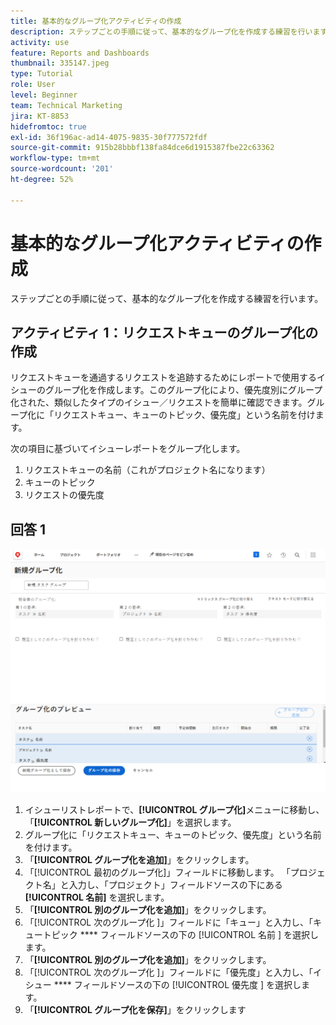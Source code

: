 ```yaml
---
title: 基本的なグループ化アクティビティの作成
description: ステップごとの手順に従って、基本的なグループ化を作成する練習を行います。
activity: use
feature: Reports and Dashboards
thumbnail: 335147.jpeg
type: Tutorial
role: User
level: Beginner
team: Technical Marketing
jira: KT-8853
hidefromtoc: true
exl-id: 36f196ac-ad14-4075-9835-30f777572fdf
source-git-commit: 915b28bbbf138fa84dce6d1915387fbe22c63362
workflow-type: tm+mt
source-wordcount: '201'
ht-degree: 52%

---
```


# 基本的なグループ化アクティビティの作成

ステップごとの手順に従って、基本的なグループ化を作成する練習を行います。

## アクティビティ 1：リクエストキューのグループ化の作成

リクエストキューを通過するリクエストを追跡するためにレポートで使用するイシューのグループ化を作成します。このグループ化により、優先度別にグループ化された、類似したタイプのイシュー／リクエストを簡単に確認できます。グループ化に「リクエストキュー、キューのトピック、優先度」という名前を付けます。

次の項目に基づいてイシューレポートをグループ化します。

1. リクエストキューの名前（これがプロジェクト名になります）
1. キューのトピック
1. リクエストの優先度

## 回答 1

![新しいグループ化を作成する画面の画像](assets/grouping-exercise.png)

1. イシューリストレポートで、**[!UICONTROL グループ化]**&#x200B;メニューに移動し、「**[!UICONTROL 新しいグループ化]**」を選択します。
1. グループ化に「リクエストキュー、キューのトピック、優先度」という名前を付けます。
1. 「**[!UICONTROL グループ化を追加]**」をクリックします。
1. 「[!UICONTROL 最初のグループ化]」フィールドに移動します。 「プロジェクト名」と入力し、「プロジェクト」フィールドソースの下にある **[!UICONTROL 名前]** を選択します。
1. 「**[!UICONTROL 別のグループ化を追加]**」をクリックします。
1. 「[!UICONTROL  次のグループ化 ]」フィールドに「キュー」と入力し、「キュートピック **** フィールドソースの下の [!UICONTROL  名前 ] を選択します。
1. 「**[!UICONTROL 別のグループ化を追加]**」をクリックします。
1. 「[!UICONTROL  次のグループ化 ]」フィールドに「優先度」と入力し、「イシュー **** フィールドソースの下の [!UICONTROL  優先度 ] を選択します。
1. 「**[!UICONTROL グループ化を保存]**」をクリックします
